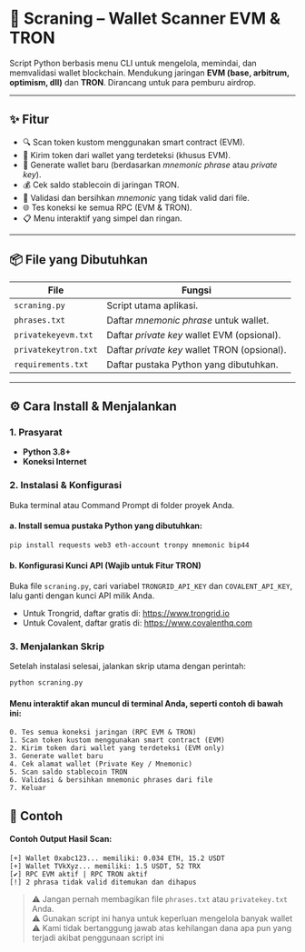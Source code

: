 # 🧠 Scraning – Wallet Scanner EVM & TRON

Script Python berbasis menu CLI untuk mengelola, memindai, dan memvalidasi wallet blockchain. Mendukung jaringan **EVM (base, arbitrum, optimism, dll)** dan **TRON**. Dirancang untuk para pemburu airdrop.

---

## ✨ Fitur

- 🔍 Scan token kustom menggunakan smart contract (EVM).
- 💸 Kirim token dari wallet yang terdeteksi (khusus EVM).
- 🧠 Generate wallet baru (berdasarkan *mnemonic phrase* atau *private key*).
- 💰 Cek saldo stablecoin di jaringan TRON.
- 🧹 Validasi dan bersihkan *mnemonic* yang tidak valid dari file.
- 🌐 Tes koneksi ke semua RPC (EVM & TRON).
- 📋 Menu interaktif yang simpel dan ringan.

---

## 📦 File yang Dibutuhkan

| File                 | Fungsi                                      |
|----------------------|---------------------------------------------|
| `scraning.py`        | Script utama aplikasi.                      |
| `phrases.txt`        | Daftar *mnemonic phrase* untuk wallet.      |
| `privatekeyevm.txt`  | Daftar *private key* wallet EVM (opsional). |
| `privatekeytron.txt` | Daftar *private key* wallet TRON (opsional).|
| `requirements.txt`   | Daftar pustaka Python yang dibutuhkan.      |

---

## ⚙️ Cara Install & Menjalankan

### 1. Prasyarat

- **Python 3.8+**
- **Koneksi Internet**

### 2. Instalasi & Konfigurasi

Buka terminal atau Command Prompt di folder proyek Anda.

#### a. Install semua pustaka Python yang dibutuhkan:

```bash
pip install requests web3 eth-account tronpy mnemonic bip44
```

#### b. Konfigurasi Kunci API (Wajib untuk Fitur TRON)

Buka file `scraning.py`, cari variabel `TRONGRID_API_KEY` dan `COVALENT_API_KEY`, lalu ganti dengan kunci API milik Anda.  
- Untuk Trongrid, daftar gratis di: https://www.trongrid.io  
- Untuk Covalent, daftar gratis di: https://www.covalenthq.com

### 3. Menjalankan Skrip

Setelah instalasi selesai, jalankan skrip utama dengan perintah:

```bash
python scraning.py
```

#### Menu interaktif akan muncul di terminal Anda, seperti contoh di bawah ini:

```text
0. Tes semua koneksi jaringan (RPC EVM & TRON)
1. Scan token kustom menggunakan smart contract (EVM)
2. Kirim token dari wallet yang terdeteksi (EVM only)
3. Generate wallet baru
4. Cek alamat wallet (Private Key / Mnemonic)
5. Scan saldo stablecoin TRON
6. Validasi & bersihkan mnemonic phrases dari file
7. Keluar
```

## 🧪 Contoh

#### Contoh Output Hasil Scan:

```text
[+] Wallet 0xabc123... memiliki: 0.034 ETH, 15.2 USDT
[+] Wallet TVkXyz... memiliki: 1.5 USDT, 52 TRX
[✔] RPC EVM aktif | RPC TRON aktif
[!] 2 phrasa tidak valid ditemukan dan dihapus
```

> ⚠️ Jangan pernah membagikan file `phrases.txt` atau `privatekey.txt` Anda.  
> ⚠️ Gunakan script ini hanya untuk keperluan mengelola banyak wallet
> ⚠️ Kami tidak bertanggung jawab atas kehilangan dana apa pun yang terjadi akibat penggunaan script ini
